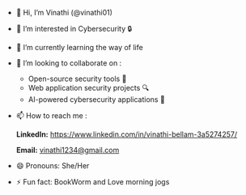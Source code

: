 - 👋 Hi, I’m Vinathi (@vinathi01)
- 👀 I’m interested in Cybersecurity 🔒 
- 🌱 I’m currently learning the way of life
- 💞️ I’m looking to collaborate on :
    -   Open-source security tools 🔧  
    -   Web application security projects 🔍  
    -   AI-powered cybersecurity applications 🤝 
- 📫 How to reach me :
  
    **LinkedIn:** https://www.linkedin.com/in/vinathi-bellam-3a5274257/
  
    **Email:** vinathi1234@gmail.com
- 😄 Pronouns: She/Her  
- ⚡ Fun fact: BookWorm and Love morning jogs

<!---
vinathi01/vinathi01 is a ✨ special ✨ repository because its `README.md` (this file) appears on your GitHub profile.
You can click the Preview link to take a look at your changes.
--->
